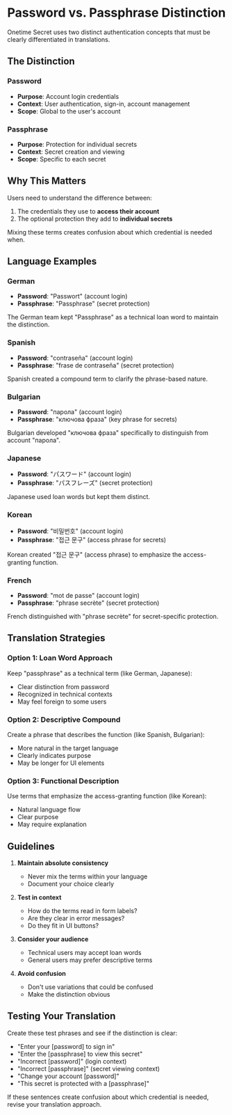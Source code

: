 # Password vs. Passphrase Distinction

Onetime Secret uses two distinct authentication concepts that must be clearly differentiated in translations.

## The Distinction

### Password
- **Purpose**: Account login credentials
- **Context**: User authentication, sign-in, account management
- **Scope**: Global to the user's account

### Passphrase
- **Purpose**: Protection for individual secrets
- **Context**: Secret creation and viewing
- **Scope**: Specific to each secret

## Why This Matters

Users need to understand the difference between:
1. The credentials they use to **access their account**
2. The optional protection they add to **individual secrets**

Mixing these terms creates confusion about which credential is needed when.

## Language Examples

### German
- **Password**: "Passwort" (account login)
- **Passphrase**: "Passphrase" (secret protection)

The German team kept "Passphrase" as a technical loan word to maintain the distinction.

### Spanish
- **Password**: "contraseña" (account login)
- **Passphrase**: "frase de contraseña" (secret protection)

Spanish created a compound term to clarify the phrase-based nature.

### Bulgarian
- **Password**: "парола" (account login)
- **Passphrase**: "ключова фраза" (key phrase for secrets)

Bulgarian developed "ключова фраза" specifically to distinguish from account "парола".

### Japanese
- **Password**: "パスワード" (account login)
- **Passphrase**: "パスフレーズ" (secret protection)

Japanese used loan words but kept them distinct.

### Korean
- **Password**: "비밀번호" (account login)
- **Passphrase**: "접근 문구" (access phrase for secrets)

Korean created "접근 문구" (access phrase) to emphasize the access-granting function.

### French
- **Password**: "mot de passe" (account login)
- **Passphrase**: "phrase secrète" (secret protection)

French distinguished with "phrase secrète" for secret-specific protection.

## Translation Strategies

### Option 1: Loan Word Approach
Keep "passphrase" as a technical term (like German, Japanese):
- Clear distinction from password
- Recognized in technical contexts
- May feel foreign to some users

### Option 2: Descriptive Compound
Create a phrase that describes the function (like Spanish, Bulgarian):
- More natural in the target language
- Clearly indicates purpose
- May be longer for UI elements

### Option 3: Functional Description
Use terms that emphasize the access-granting function (like Korean):
- Natural language flow
- Clear purpose
- May require explanation

## Guidelines

1. **Maintain absolute consistency**
   - Never mix the terms within your language
   - Document your choice clearly

2. **Test in context**
   - How do the terms read in form labels?
   - Are they clear in error messages?
   - Do they fit in UI buttons?

3. **Consider your audience**
   - Technical users may accept loan words
   - General users may prefer descriptive terms

4. **Avoid confusion**
   - Don't use variations that could be confused
   - Make the distinction obvious

## Testing Your Translation

Create these test phrases and see if the distinction is clear:

- "Enter your [password] to sign in"
- "Enter the [passphrase] to view this secret"
- "Incorrect [password]" (login context)
- "Incorrect [passphrase]" (secret viewing context)
- "Change your account [password]"
- "This secret is protected with a [passphrase]"

If these sentences create confusion about which credential is needed, revise your translation approach.
